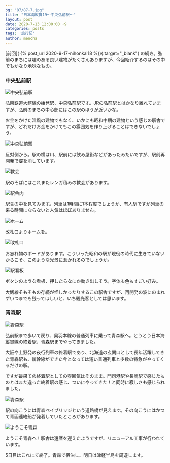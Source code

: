 ```yaml
---
bg: "87/87-7.jpg"
title: "日本海縦貫19～中央弘前駅～"
layout: post
date: 2020-7-13 12:00:00 +9
categories: posts
tags: '旅行記'
author: mencha
---
```


[前回]( {% post_url 2020-9-17-nihonkai18 %}){:target="_blank"} の続き。弘前のまちには趣のある良い建物がたくさんありますが、今回紹介するのはその中でもかなり地味なもの。 

### 中央弘前駅

![中央弘前駅](https://drive.google.com/uc?export=view&id=1G6CwAnY_eYmxFp8rirhgeBgeX1bbM8-7)
<!--more-->
弘南鉄道大鰐線の始発駅、中央弘前駅です。JRの弘前駅とはかなり離れていますが、弘前のまちの中心部にはこの駅のほうが近いかな。

お金をかけた洋風の建物でもなく、いかにも昭和中期の建物という感じの駅舎ですが、どれだけお金をかけてもこの雰囲気を作り上げることはできないでしょう。

![中央弘前駅](https://drive.google.com/uc?export=view&id=1-6V5TC3-BuJXuOavP3VOu_pErZZV9S2M)

反対側から。駅の横は川、駅前には飲み屋街などがあったみたいですが、駅前再開発で姿を消しています。

![教会](https://drive.google.com/uc?export=view&id=1bumIJ2aytRPPQnTzGryOEpRkXgdEcXFK)

駅のそばにはこれまたレンガ積みの教会があります。

![駅舎内](https://drive.google.com/uc?export=view&id=15t-uah9JAwdY-aSjrA7EumrlCS00j1lM)

駅舎の中を見てみます。列車は1時間に1本程度でしょうか、有人駅ですが列車の来る時間にならないと人気はほぼありません。

![ホーム](https://drive.google.com/uc?export=view&id=1KPHNvOtA8tIo9rrJkepoDZhbwF5o7SRr)

改札口よりホームを。

![改札口](https://drive.google.com/uc?export=view&id=1hZdofzhcg27WljW85VL8hs_MQlbwBcDy)

お忘れ物のボードがあります。こういった昭和の駅が現役の時代に生きていないからこそ、このような光景に惹かれるのでしょうか。

![駅看板](https://drive.google.com/uc?export=view&id=1SPj5lvAY3POjqY-_0Xk-LoqQ7NBPhJJk)

ボタンのような看板、押したらなにか動き出しそう。字体も色もすごい好み。

大鰐線そもそもの存続が怪しかったりするこの駅舎ですが、再開発の波にのまれずいつまでも残ってほしいと、いち観光客としては思います。

### 青森駅

![青森駅](https://drive.google.com/uc?export=view&id=1j6xoisxGBJXKiPRGXPZTZjEbWmtTVF-M)

弘前駅まで歩いて戻り、奥羽本線の普通列車に乗って青森駅へ。とうとう日本海縦貫線の終着駅、青森駅までやってきました。

大阪や上野発の夜行列車の終着駅であり、北海道の玄関口として長年活躍してきた青森駅も、新幹線ができた今となっては短い普通列車と少数の特急がやってくるだけの駅。

ですが最果ての終着駅としての雰囲気はそのまま。門司港駅や長崎駅で感じたものとはまた違った終着駅の感じ、ついにやってきた！と同時に寂しさも感じられました。

![青森駅](https://drive.google.com/uc?export=view&id=1rN17jVXAXkJBO3UEyUwq3mz1crvtu7VR)

駅の向こうには青森ベイブリッジという道路橋が見えます。その向こうにはかつて青函連絡船が発着していたところがあります。

![ようこそ青森](https://drive.google.com/uc?export=view&id=1ppown_yeHqpMMjsZqM3VMANk8CwY9eLu)

ようこそ青森へ！駅舎は還暦を迎えたようですが、リニューアル工事が行われています。

5日目はこれにて終了。青森で宿泊し、明日は津軽半島を周遊します。